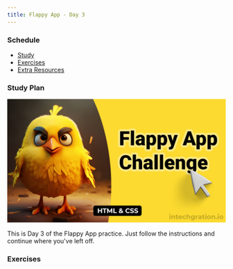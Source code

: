 ```yaml
---
title: Flappy App - Day 3
---
```


### Schedule

  - [Study](#study-plan-NN)
  - [Exercises](#exercises-NN)
  - [Extra Resources](#extra-resources-NN)

### Study Plan

  ![](./assets/FlappyAppThumbnail.jpg)

  This is Day 3 of the Flappy App practice. Just follow the instructions and continue where you've left off.

### Exercises

  <!-- WDX:META:PROGRESS:task=Recreate the FlappyApp without going back to the video -->
